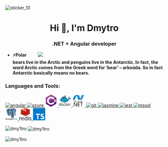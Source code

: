 ![sticker_10](https://github.com/Dmy1tro/Dmy1tro/assets/48723729/005f1557-05f2-4676-8a09-69d96fda73a9)
<h1 align="center">Hi 👋, I'm Dmytro</h1>
<h3 align="center">.NET + Angular developer</h3>
<img align="right" width="400" src="https://encrypted-tbn0.gstatic.com/images?q=tbn:ANd9GcTWJXCfWtDYZWplIAAFkXa-Vn-6bTyMDoUxyUSkZmBa_ly1kfLcv-QsQa0w-Fs-arAyJi8&usqp=CAU">

- **⚡Polar bears live in the Arctic and penguins live in the Antarctic. In fact, the word Arctic comes from the Greek word for ‘bear’ – arkoúda. So in fact Antarctic basically means no bears.**

<p align="left">
</p>

<h3 align="left">Languages and Tools:</h3>
<p align="left"> <a href="https://angular.io" target="_blank" rel="noreferrer"> <img src="https://angular.io/assets/images/logos/angular/angular.svg" alt="angular" width="40" height="40"/> </a> <a href="https://azure.microsoft.com/en-in/" target="_blank" rel="noreferrer"> <img src="https://www.vectorlogo.zone/logos/microsoft_azure/microsoft_azure-icon.svg" alt="azure" width="40" height="40"/> </a> <a href="https://www.w3schools.com/cs/" target="_blank" rel="noreferrer"> <img src="https://raw.githubusercontent.com/devicons/devicon/master/icons/csharp/csharp-original.svg" alt="csharp" width="40" height="40"/> </a> <a href="https://www.docker.com/" target="_blank" rel="noreferrer"> <img src="https://raw.githubusercontent.com/devicons/devicon/master/icons/docker/docker-original-wordmark.svg" alt="docker" width="40" height="40"/> </a> <a href="https://dotnet.microsoft.com/" target="_blank" rel="noreferrer"> <img src="https://raw.githubusercontent.com/devicons/devicon/master/icons/dot-net/dot-net-original-wordmark.svg" alt="dotnet" width="40" height="40"/> </a> <a href="https://git-scm.com/" target="_blank" rel="noreferrer"> <img src="https://www.vectorlogo.zone/logos/git-scm/git-scm-icon.svg" alt="git" width="40" height="40"/> </a> <a href="https://jasmine.github.io/" target="_blank" rel="noreferrer"> <img src="https://www.vectorlogo.zone/logos/jasmine/jasmine-icon.svg" alt="jasmine" width="40" height="40"/> </a> <a href="https://jestjs.io" target="_blank" rel="noreferrer"> <img src="https://www.vectorlogo.zone/logos/jestjsio/jestjsio-icon.svg" alt="jest" width="40" height="40"/> </a> <a href="https://www.microsoft.com/en-us/sql-server" target="_blank" rel="noreferrer"> <img src="https://www.svgrepo.com/show/303229/microsoft-sql-server-logo.svg" alt="mssql" width="40" height="40"/> </a> <a href="https://www.postgresql.org" target="_blank" rel="noreferrer"> <img src="https://raw.githubusercontent.com/devicons/devicon/master/icons/postgresql/postgresql-original-wordmark.svg" alt="postgresql" width="40" height="40"/> </a> <a href="https://redis.io" target="_blank" rel="noreferrer"> <img src="https://raw.githubusercontent.com/devicons/devicon/master/icons/redis/redis-original-wordmark.svg" alt="redis" width="40" height="40"/> </a> <a href="https://www.typescriptlang.org/" target="_blank" rel="noreferrer"> <img src="https://raw.githubusercontent.com/devicons/devicon/master/icons/typescript/typescript-original.svg" alt="typescript" width="40" height="40"/> </a> </p>

<p><img align="left" src="https://github-readme-stats.vercel.app/api/top-langs?username=dmy1tro&show_icons=true&locale=en&layout=compact" alt="dmy1tro" /></p>

<p>&nbsp;<img align="center" src="https://github-readme-stats.vercel.app/api?username=dmy1tro&show_icons=true&locale=en" alt="dmy1tro" /></p>

<p><img align="center" src="https://github-readme-streak-stats.herokuapp.com/?user=dmy1tro&" alt="dmy1tro" /></p>
